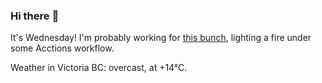 ### Hi there :wave:

It's Wednesday! I'm probably working for [this bunch](https://github.com/kohofinancial), lighting a fire under some Acctions workflow.

Weather in Victoria BC: overcast, at +14°C.
